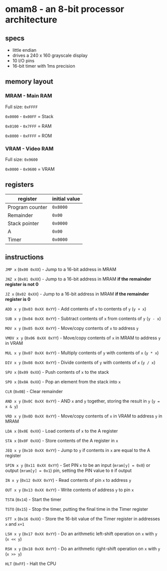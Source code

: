 # omam8 - an 8-bit processor architecture

## specs
- little endian
- drives a 240 x 160 grayscale display
- 10 I/O pins
- 16-bit timer with 1ms precision

## memory layout
### MRAM - Main RAM
Full size: `0xFFFF`

`0x0000` - `0x00FF` = Stack

`0x0100` - `0x7FFF` = RAM

`0x8000` - `0xFFFF` = ROM


### VRAM - Video RAM
Full size: `0x9600`

`0x0000` - `0x9600` = VRAM


## registers
| register | initial value |
| -------- | ------------- |
| Program counter | `0x8000` |
| Remainder | `0x00` |
| Stack pointer | `0x0000` |
| A | `0x00` |
| Timer | `0x0000` |


## instructions
`JMP x` (`0x00 0xXX`) - Jump to a 16-bit address in MRAM

`JNZ x` (`0x01 0xXX`) - Jump to a 16-bit address in MRAM **if the remainder register is not 0**

`JZ x` (`0x02 0xXX`) - Jump to a 16-bit address in MRAM **if the remainder register is 0**

`ADD x y` (`0x03 0xXX 0xYY`) - Add contents of `x` to contents of `y` (`y + x`)

`SUB x y` (`0x04 0xXX 0xYY`) - Subtract contents of `x` from contents of `y` (`y - x`)

`MOV x y` (`0x05 0xXX 0xYY`) - Move/copy contents of `x` to address `y`

`VMOV x y` (`0x06 0xXX 0xYY`) - Move/copy contents of `x` in MRAM to address `y` in VRAM

`MUL x y` (`0x07 0xXX 0xYY`) - Multiply contents of `y` with contents of `x` (`y * x`)

`DIV x y` (`0x08 0xXX 0xYY`) - Divide contents of `y` with contents of `x` (`y / x`)

`SPU x` (`0x09 0xXX`) - Push contents of `x` to the stack

`SPO x` (`0x0A 0xXX`) - Pop an element from the stack into `x`

`CLR` (`0x0B`) - Clear remainder

`AND x y` (`0x0C 0xXX 0xYY`) - AND `x` and `y` together, storing the result in `y` (`y = x & y`)

`VRD x y` (`0x0D 0xXX 0xYY`) - Move/copy contents of `x` in VRAM to address `y` in MRAM

`LDA x` (`0x0E 0xXX`) - Load contents of `x` to the A register

`STA x` (`0x0F 0xXX`) - Store contents of the A register in `x`

`JEQ x y` (`0x10 0xXX 0xYY`) - Jump to `y` if contents in `x` are equal to the A register

`SPIN x y` (`0x11 0xXX 0xYY`) - Set PIN `x` to be an input (`mram[y] = 0x0`) or output (`mram[y] = 0x1`) pin, setting the PIN value to `0` if output

`IN x y` (`0x12 0xXX 0xYY`) - Read contents of pin `x` to address `y`

`OUT x y` (`0x13 0xXX 0xYY`) - Write contents of address `y` to pin `x`

`TSTA` (`0x14`) - Start the timer

`TSTO` (`0x15`) - Stop the timer, putting the final time in the Timer register

`STT x` (`0x16 0xXX`) - Store the 16-bit value of the Timer register in addresses `x` and `x+1`

`LSH x y` (`0x17 0xXX 0xYY`) - Do an arithmetic left-shift operation on `x` with `y` (`x << y`)

`RSH x y` (`0x18 0xXX 0xYY`) - Do an arithmetic right-shift operation on `x` with `y` (`x >> y`)

`HLT` (`0xFF`) - Halt the CPU
